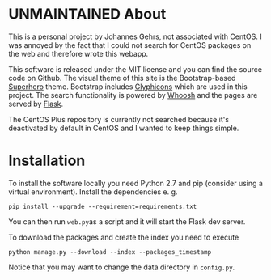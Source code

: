 
UNMAINTAINED
About
====


This is a personal project by Johannes Gehrs, not associated with CentOS. I was annoyed by the fact that I could not search for CentOS packages on the web and therefore wrote this webapp.

This software is released under the MIT license and you can find the source code on
Github. The visual theme of this site is the Bootstrap-based [Superhero](http://bootswatch.com/superhero/) theme. Bootstrap includes [Glyphicons](http://glyphicons.com/) which are used in this project. The search functionality is powered by [Whoosh](https://pythonhosted.org/Whoosh/) and the pages are served by [Flask](http://flask.pocoo.org/).

The CentOS Plus repository is currently not searched because it's deactivated by default in CentOS and I wanted to keep things simple.

Installation
========

To install the software locally you need Python 2.7 and pip (consider using a virtual environment). Install the dependencies e. g.

	pip install --upgrade --requirement=requirements.txt
	
You can then run ``web.py``as a script and it will start the Flask dev server.

To download the packages and create the index you need to execute

	python manage.py --download --index --packages_timestamp
	
Notice that you may want to change the data directory in ``config.py``.
